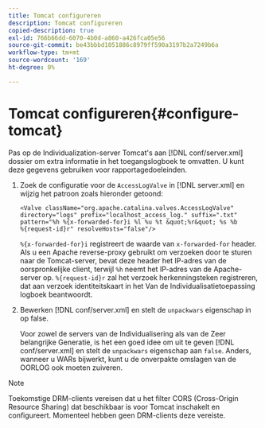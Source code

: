 ```yaml
---
title: Tomcat configureren
description: Tomcat configureren
copied-description: true
exl-id: 766b66dd-6070-4b0d-a860-a426fca05e56
source-git-commit: be43bbbd1051886c8979ff590a3197b2a7249b6a
workflow-type: tm+mt
source-wordcount: '169'
ht-degree: 0%

---
```


# Tomcat configureren{#configure-tomcat}

Pas op de Individualization-server Tomcat&#39;s aan [!DNL conf/server.xml] dossier om extra informatie in het toegangslogboek te omvatten. U kunt deze gegevens gebruiken voor rapportagedoeleinden.

1. Zoek de configuratie voor de `AccessLogValve` in [!DNL server.xml] en wijzig het patroon zoals hieronder getoond:

   ```
   <Valve className="org.apache.catalina.valves.AccessLogValve" 
   directory="logs" prefix="localhost_access_log." suffix=".txt" 
   pattern="%h %{x-forwarded-for}i %l %u %t &quot;%r&quot; %s %b 
   %{request-id}r" resolveHosts="false"/>
   ```

   `%{x-forwarded-for}i` registreert de waarde van `x-forwarded-for` header. Als u een Apache reverse-proxy gebruikt om verzoeken door te sturen naar de Tomcat-server, bevat deze header het IP-adres van de oorspronkelijke client, terwijl `%h` neemt het IP-adres van de Apache-server op. `%{request-id}r` zal het verzoek herkenningsteken registreren, dat aan verzoek identiteitskaart in het Van de Individualisatietoepassing logboek beantwoordt.

1. Bewerken [!DNL conf/server.xml] en stelt de `unpackwars` eigenschap in op false.

   Voor zowel de servers van de Individualisering als van de Zeer belangrijke Generatie, is het een goed idee om uit te geven [!DNL conf/server.xml] en stelt de `unpackwars` eigenschap aan `false`. Anders, wanneer u WARs bijwerkt, kunt u de onverpakte omslagen van de OORLOG ook moeten zuiveren.

>[!NOTE]
>
>Toekomstige DRM-clients vereisen dat u het filter CORS (Cross-Origin Resource Sharing) dat beschikbaar is voor Tomcat inschakelt en configureert. Momenteel hebben geen DRM-clients deze vereiste.
